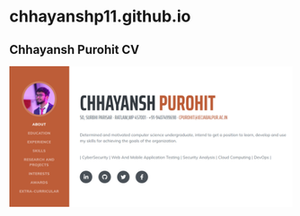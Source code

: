 # chhayanshp11.github.io
Chhayansh Purohit CV
------------------------------------------------------------------------------------------------------
![cv](assets/img/cv.png)
